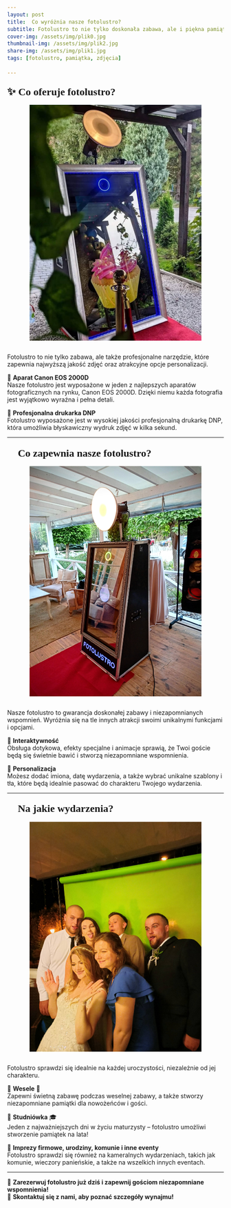 ```yaml
---
layout: post
title:  Co wyróżnia nasze fotolustro?  
subtitle: Fotolustro to nie tylko doskonała zabawa, ale i piękna pamiątka – zdjęcia gotowe w kilka sekund! 🎊  
cover-img: /assets/img/plik0.jpg
thumbnail-img: /assets/img/plik2.jpg
share-img: /assets/img/plik1.jpg
tags: [fotolustro, pamiątka, zdjęcia]

---
```

### <span style="font-family: 'Copperplate Gothic Light'; font-size: 24px;">✨ Co oferuje fotolustro?</span>  

<div style="display: flex; justify-content: center; align-items: center;">
    <img src="/assets/img/plik1.jpg" alt="Fotolustro – Co oferuje" width="400" style="margin-bottom: 15px;">
</div>

<p>Fotolustro to nie tylko zabawa, ale także profesjonalne narzędzie, które zapewnia najwyższą jakość zdjęć oraz atrakcyjne opcje personalizacji.</p>  

📸 **Aparat Canon EOS 2000D**  
Nasze fotolustro jest wyposażone w jeden z najlepszych aparatów fotograficznych na rynku, Canon EOS 2000D. Dzięki niemu każda fotografia jest wyjątkowo wyraźna i pełna detali.  

📸 **Profesjonalna drukarka DNP**  
Fotolustro wyposażone jest w wysokiej jakości profesjonalną drukarkę DNP, która umożliwia błyskawiczny wydruk zdjęć w kilka sekund.  

---

### <span style="font-family: 'Copperplate Gothic Light'; font-size: 24px;">🎉 Co zapewnia nasze fotolustro?</span>  

<div style="display: flex; justify-content: center; align-items: center;">
    <img src="/assets/img/plik2.jpg" alt="Fotolustro – Co zapewnia" width="400" style="margin-bottom: 15px;">
</div>

<p>Nasze fotolustro to gwarancja doskonałej zabawy i niezapomnianych wspomnień. Wyróżnia się na tle innych atrakcji swoimi unikalnymi funkcjami i opcjami.</p>  

📸 **Interaktywność**  
Obsługa dotykowa, efekty specjalne i animacje sprawią, że Twoi goście będą się świetnie bawić i stworzą niezapomniane wspomnienia.  

📸 **Personalizacja**  
Możesz dodać imiona, datę wydarzenia, a także wybrać unikalne szablony i tła, które będą idealnie pasować do charakteru Twojego wydarzenia.  

---

### <span style="font-family: 'Copperplate Gothic Light'; font-size: 24px;">🎊 Na jakie wydarzenia?</span>  

<div style="display: flex; justify-content: center; align-items: center;">
    <img src="/assets/img/plik3.jpg" alt="Fotolustro – Wydarzenia" width="400" style="margin-bottom: 15px;">
</div>

<p>Fotolustro sprawdzi się idealnie na każdej uroczystości, niezależnie od jej charakteru.</p>  

📸 **Wesele** 💍  
Zapewni świetną zabawę podczas weselnej zabawy, a także stworzy niezapomniane pamiątki dla nowożeńców i gości.  

📸 **Studniówka** 🎓  
Jeden z najważniejszych dni w życiu maturzysty – fotolustro umożliwi stworzenie pamiątek na lata!  

📸 **Imprezy firmowe, urodziny, komunie i inne eventy**  
Fotolustro sprawdzi się również na kameralnych wydarzeniach, takich jak komunie, wieczory panieńskie, a także na wszelkich innych eventach.  

---

📅 **Zarezerwuj fotolustro już dziś i zapewnij gościom niezapomniane wspomnienia!**  
📩 **Skontaktuj się z nami, aby poznać szczegóły wynajmu!**  

